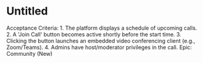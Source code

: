 # Untitled

Acceptance Criteria: 1. The platform displays a schedule of upcoming calls. 2. A 'Join Call' button becomes active shortly before the start time. 3. Clicking the button launches an embedded video conferencing client (e.g., Zoom/Teams). 4. Admins have host/moderator privileges in the call.
Epic: Community (New)